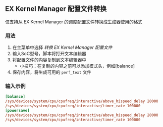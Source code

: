 ## EX Kernel Manager 配置文件转换
仅支持从 EX Kernel Manager 的调度配置文件转换成生成器使用的格式

### 用法
1. 在主菜单中选择 *转换 EX Kernel Manager 配置文件*
2. 输入SoC型号，脚本将打开文本编辑器
3. 将配置文件的内容复制到文本编辑器中
   - 小技巧：在复制的内容之前可以添加模式头，例如[balance]
4. 保存内容，将生成可用的 `perf_text` 文件

### 输入示例
```ini
[balance]
/sys/devices/system/cpu/cpufreq/interactive/above_hispeed_delay 20000
/sys/devices/system/cpu/cpufreq/interactive/timer_rate 100000
[powersave]
/sys/devices/system/cpu/cpufreq/interactive/above_hispeed_delay 20000
/sys/devices/system/cpu/cpufreq/interactive/timer_rate 100000
```
